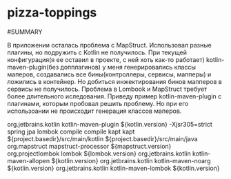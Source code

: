 # pizza-toppings


#SUMMARY

В приложении осталась проблема с MapStruct. Использовал разные плагины, но подружить с Kotlin не получилось.
При текущей конфигурация(я ее оставил в проекте, с ней хоть как-то работает) kotlin-maven-plugin(без допплагинов) 
у меня генерировались классы маперов, создавались все бины(контроллеры, сервисы, мапперы) и ложились в контейнер.
Но добиться инжектирования бинов мапперов в сервисы не получилось. 
Проблема в Lombook и MapStruct требует более длительного иследования. 
Приведу пример kotlin-maven-plugin с плагинами, которым пробовал решить проблему. Но при его использоании не происходит 
генерация классов маперов.

<plugin>
				<groupId>org.jetbrains.kotlin</groupId>
				<artifactId>kotlin-maven-plugin</artifactId>
				<version>${kotlin.version}</version>
				<configuration>
					<args>
						<arg>-Xjsr305=strict</arg>
					</args>
					<compilerPlugins>
						<plugin>spring</plugin>
						<plugin>jpa</plugin>
						<plugin>lombok</plugin>
					</compilerPlugins>
				</configuration>
				<executions>
					<execution>
						<id>compile</id>
						<goals>
							<goal>compile</goal>
						</goals>
					</execution>
					<execution>
						<id>kapt</id>
						<goals>
							<goal>kapt</goal>
						</goals>
						<configuration>
							<sourceDirs>
								<sourceDir>${project.basedir}/src/main/kotlin</sourceDir>
								<sourceDir>${project.basedir}/src/main/java</sourceDir>
							</sourceDirs>
							<annotationProcessorPaths>
								<annotationProcessorPath>
									<groupId>org.mapstruct</groupId>
									<artifactId>mapstruct-processor</artifactId>
									<version>${mapstruct.version}</version>
								</annotationProcessorPath>
								<annotationProcessorPath>
									<groupId>org.projectlombok</groupId>
									<artifactId>lombok</artifactId>
									<version>${lombok.version}</version>
								</annotationProcessorPath>
								</annotationProcessorPaths>
						</configuration>
					</execution>
				</executions>
				<dependencies>
					<dependency>
						<groupId>org.jetbrains.kotlin</groupId>
						<artifactId>kotlin-maven-allopen</artifactId>
						<version>${kotlin.version}</version>
					</dependency>
					<dependency>
						<groupId>org.jetbrains.kotlin</groupId>
						<artifactId>kotlin-maven-noarg</artifactId>
						<version>${kotlin.version}</version>
					</dependency>
					<dependency>
						<groupId>org.jetbrains.kotlin</groupId>
						<artifactId>kotlin-maven-lombok</artifactId>
						<version>${kotlin.version}</version>
					</dependency>
				</dependencies>
			</plugin>